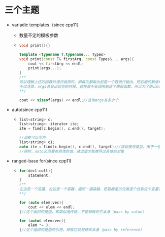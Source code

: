 # 三个主题

- variadic templates（since cpp11）

  - 数量不定的模板参数

  - ```cpp
    void print(){}
    
    template <typename T,typename... Types>
    void print(const T& firstArg, const Types&... args){
        cout << firstArg << endl;
        print(args...);
    }
    /**
    可以理解上述的函数时递归调用的，即每次都取出前面一个数进行输出，把后面的数继续递归会这个函数操作
    不过注意，args总会出现空的时候，这样就不会调用到这个模板函数，所以为了防止bug，就再写一个空的函数返回即可
    **/
    
    cout << sizeof(args) << endl;//查询args有多少个
    ```

- auto(since cpp11)

  - ```cpp
    list<string> c;
    list<string>::iterator ite;
    ite = find(c.begin(), c.end(), target);
    
    //现在可以写为
    list<string> c1;
    auto ite = find(c.begin(), c.end(), target);//自动推导类型，用于一些类型非常难写或难找的类型的一种便捷式的写法
    //同时，auto必须要有具体的值，通过值才能推导出具体的对象
    ```

- ranged-base for(since cpp11)

  - ```cpp
    for(decl:coll){
        statement;
    }
    /**
    左边是一个变量，右边是一个容器，遍历一遍容器，把容器里的元素逐个放到这个变量当中
    **/
    
    for (auto elem:vec){
        cout << elem << endl;
    }//这个返回的是值，即类似值传递，不能修改到它本身（pass by value）
    
    for (auto& elem:vec){
        elem *= 3;
    }//这个返回的是值的引用，修改它就是修改本身（pass by reference）
    ```
